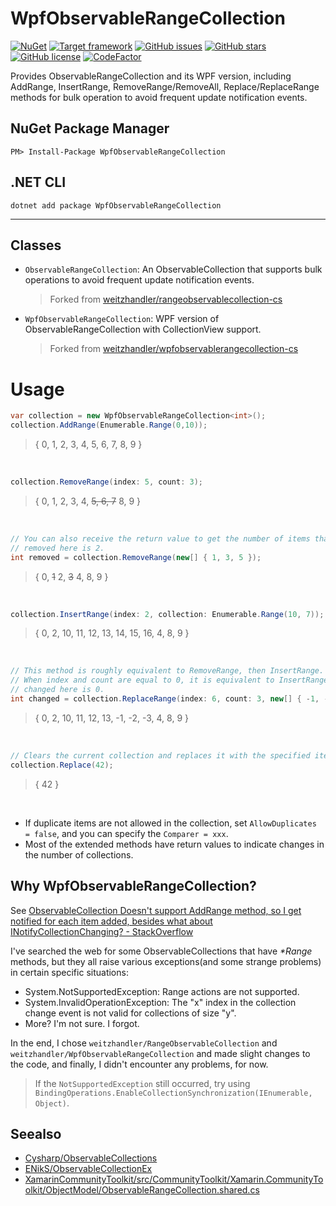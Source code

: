 # WpfObservableRangeCollection

[![NuGet](https://buildstats.info/nuget/WpfObservableRangeCollection?includePreReleases=true)](https://www.nuget.org/packages/WpfObservableRangeCollection/)
[![Target framework](https://img.shields.io/badge/support-.NET_6.0--Windows-blue)](https://github.com/CodingOctocat/WpfObservableRangeCollection)
[![GitHub issues](https://img.shields.io/github/issues/CodingOctocat/WpfObservableRangeCollection)](https://github.com/CodingOctocat/WpfObservableRangeCollection/issues)
[![GitHub stars](https://img.shields.io/github/stars/CodingOctocat/WpfObservableRangeCollection)](https://github.com/CodingOctocat/WpfObservableRangeCollection/stargazers)
[![GitHub license](https://img.shields.io/github/license/CodingOctocat/WpfObservableRangeCollection)](https://github.com/CodingOctocat/WpfObservableRangeCollection/blob/master/LICENSE)
[![CodeFactor](https://www.codefactor.io/repository/github/codingoctocat/wpfobservablerangecollection/badge)](https://www.codefactor.io/repository/github/codingoctocat/wpfobservablerangecollection)

Provides ObservableRangeCollection and its WPF version, including AddRange, InsertRange, RemoveRange/RemoveAll, Replace/ReplaceRange methods for bulk operation to avoid frequent update notification events.

## NuGet Package Manager

    PM> Install-Package WpfObservableRangeCollection

## .NET CLI

    dotnet add package WpfObservableRangeCollection

---

## Classes
- `ObservableRangeCollection`: An ObservableCollection that supports bulk operations to avoid frequent update notification events.
  > Forked from [weitzhandler/rangeobservablecollection-cs](https://gist.github.com/weitzhandler/65ac9113e31d12e697cb58cd92601091#file-rangeobservablecollection-cs)

- `WpfObservableRangeCollection`: WPF version of ObservableRangeCollection with CollectionView support.
  > Forked from [weitzhandler/wpfobservablerangecollection-cs](https://gist.github.com/weitzhandler/65ac9113e31d12e697cb58cd92601091#file-wpfobservablerangecollection-cs)

# Usage

```csharp
var collection = new WpfObservableRangeCollection<int>();
collection.AddRange(Enumerable.Range(0,10));
```
> { 0, 1, 2, 3, 4, 5, 6, 7, 8, 9 }

</br>

```csharp
collection.RemoveRange(index: 5, count: 3);
```
> { 0, 1, 2, 3, 4, ~~5, 6, 7~~ 8, 9 }

</br>

```csharp
// You can also receive the return value to get the number of items that were successfully removed.
// removed here is 2.
int removed = collection.RemoveRange(new[] { 1, 3, 5 });
```
> { 0, ~~1~~ 2, ~~3~~ 4, 8, 9 }

</br>

```csharp
collection.InsertRange(index: 2, collection: Enumerable.Range(10, 7));
```
> { 0, 2, 10, 11, 12, 13, 14, 15, 16, 4, 8, 9 }

</br>

```csharp
// This method is roughly equivalent to RemoveRange, then InsertRange.
// When index and count are equal to 0, it is equivalent to InsertRange(0, collection).
// changed here is 0.
int changed = collection.ReplaceRange(index: 6, count: 3, new[] { -1, -2, -3 });
```
> { 0, 2, 10, 11, 12, 13, -1, -2, -3, 4, 8, 9 }

</br>

```csharp
// Clears the current collection and replaces it with the specified item.
collection.Replace(42);
```
> { 42 }

</br>

- If duplicate items are not allowed in the collection, set `AllowDuplicates = false`, and you can specify the `Comparer = xxx`.
- Most of the extended methods have return values to indicate changes in the number of collections.

## Why WpfObservableRangeCollection?
See [ObservableCollection Doesn't support AddRange method, so I get notified for each item added, besides what about INotifyCollectionChanging? - StackOverflow](https://stackoverflow.com/q/670577/4380178)

I've searched the web for some ObservableCollections that have *\*Range* methods, but they all raise various exceptions(and some strange problems) in certain specific situations:
- System.NotSupportedException: Range actions are not supported.
- System.InvalidOperationException: The "x" index in the collection change event is not valid for collections of size "y".
- More? I'm not sure. I forgot.

In the end, I chose `weitzhandler/RangeObservableCollection` and `weitzhandler/WpfObservableRangeCollection` and made slight changes to the code, and finally, I didn't encounter any problems, for now.

> If the `NotSupportedException` still occurred, try using `BindingOperations.EnableCollectionSynchronization(IEnumerable, Object)`.

## Seealso
- [Cysharp/ObservableCollections](https://github.com/Cysharp/ObservableCollections)
- [ENikS/ObservableCollectionEx](https://github.com/ENikS/ObservableCollectionEx)
- [XamarinCommunityToolkit/src/CommunityToolkit/Xamarin.CommunityToolkit/ObjectModel/ObservableRangeCollection.shared.cs](https://github.com/xamarin/XamarinCommunityToolkit/blob/main/src/CommunityToolkit/Xamarin.CommunityToolkit/ObjectModel/ObservableRangeCollection.shared.cs)
